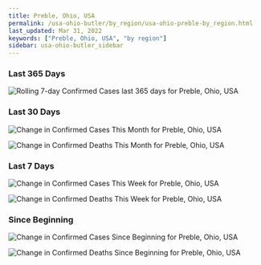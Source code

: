```yaml
---
title: Preble, Ohio, USA
permalink: /usa-ohio-butler/by_region/usa-ohio-preble-by_region.html
last_updated: Mar 31, 2022
keywords: ["Preble, Ohio, USA", "by region"]
sidebar: usa-ohio-butler_sidebar
---
```


<h3>Last 365 Days</h3>

![Rolling 7-day Confirmed Cases last 365 days for Preble, Ohio, USA](/covid_tracker/images/graphs/usa-ohio-preble-weekly_totals_graph.png)

<h3>Last 30 Days</h3>

![Change in Confirmed Cases This Month for Preble, Ohio, USA](/covid_tracker/images/graphs/usa-ohio-preble-delta_confirmed-30_days_graph.png)

![Change in Confirmed Deaths This Month for Preble, Ohio, USA](/covid_tracker/images/graphs/usa-ohio-preble-delta_deaths-30_days_graph.png)

<h3>Last 7 Days</h3>

![Change in Confirmed Cases This Week for Preble, Ohio, USA](/covid_tracker/images/graphs/usa-ohio-preble-delta_confirmed-7_days_graph.png)

![Change in Confirmed Deaths This Week for Preble, Ohio, USA](/covid_tracker/images/graphs/usa-ohio-preble-delta_deaths-7_days_graph.png)

<h3>Since Beginning</h3>

![Change in Confirmed Cases Since Beginning for Preble, Ohio, USA](/covid_tracker/images/graphs/usa-ohio-preble-delta_confirmed-since_beginning_graph.png)

![Change in Confirmed Deaths Since Beginning for Preble, Ohio, USA](/covid_tracker/images/graphs/usa-ohio-preble-delta_deaths-since_beginning_graph.png)
